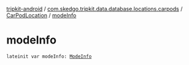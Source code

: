 [tripkit-android](../../index.md) / [com.skedgo.tripkit.data.database.locations.carpods](../index.md) / [CarPodLocation](index.md) / [modeInfo](./mode-info.md)

# modeInfo

`lateinit var modeInfo: `[`ModeInfo`](../../com.skedgo.tripkit.routing/-mode-info/index.md)